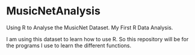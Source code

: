# MusicNetAnalysis
Using R to Analyse the MusicNet Dataset. My First R Data Analysis.

I am using this dataset to learn how to use R. So this repository will be for the programs I use to learn the different functions.
